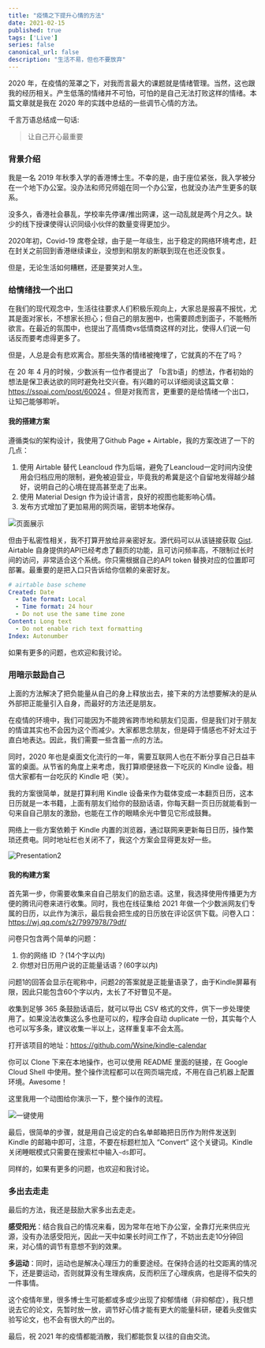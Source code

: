 ```yaml
---
title: "疫情之下提升心情的方法"
date: 2021-02-15
published: true
tags: ['Live']
series: false
canonical_url: false
description: "生活不易，但也不要放弃"
---
```


2020 年，在疫情的笼罩之下，对我而言最大的课题就是情绪管理。当然，这也跟我的经历相关。产生低落的情绪并不可怕，可怕的是自己无法打败这样的情绪。本篇文章就是我在 2020 年的实践中总结的一些调节心情的方法。

千言万语总结成一句话:

> 让自己开心最重要



### 背景介绍

我是一名 2019 年秋季入学的香港博士生。不幸的是，由于座位紧张，我入学被分在一个地下办公室。没办法和师兄师姐在同一个办公室，也就没办法产生更多的联系。

没多久，香港社会暴乱，学校率先停课/推出网课，这一动乱就是两个月之久。缺少的线下授课使得认识同级小伙伴的数量变得更加少。

2020年初，Covid-19 席卷全球，由于是一年级生，出于稳定的网络环境考虑，赶在封关之前回到香港继续课业，没想到和朋友的断联到现在也还没恢复。

但是，无论生活如何糟糕，还是要笑对人生。



### 给情绪找一个出口

在我们的现代观念中，生活往往要求人们积极乐观向上，大家总是报喜不报忧，尤其是面对家长，不想家长担心；但自己的朋友圈中，也需要顾虑到面子，不能畅所欲言。在最近的氛围中，也提出了高情商vs低情商这样的对比，使得人们说一句话反而要考虑得更多了。

但是，人总是会有悲欢离合。那些失落的情绪被掩埋了，它就真的不在了吗？

在 20 年 4 月的时候，少数派有一位作者提出了 「b言b语」的想法，作者初始的想法是保卫表达欲的同时避免社交兴奋。有兴趣的可以详细阅读这篇文章：https://sspai.com/post/60024 。但是对我而言，更重要的是给情绪一个出口，让知己能够聆听。

#### 我的搭建方案

遵循类似的架构设计，我使用了Github Page + Airtable，我的方案改进了一下的几点：

1. 使用 Airtable 替代 Leancloud 作为后端，避免了Leancloud一定时间内没使用会归档应用的限制，避免被迫营业，毕竟我的希冀是这个自留地发得越少越好，说明自己的心境在提高甚至走了出来。
2. 使用 Material Design 作为设计语言，良好的视图也能影响心情。
3. 发布方式增加了更加易用的网页端，密钥本地保存。

![页面展示](https://image.wsine.top/B409AD5F4CB5520011A92C25D6D64EFC.png)

但由于私密性相关，我不打算开放给非亲密好友。源代码可以从该链接获取 [Gist](https://gist.github.com/Wsine/00cd48e8a266e78ff988adde87fd401b). Airtable 自身提供的API已经考虑了翻页的功能，且可访问频率高，不限制过长时间的访问，非常适合这个系统。你只需根据自己的API token 替换对应的位置即可部署。最重要的是把入口只告诉给你信赖的亲密好友。

```yaml
# airtable base scheme
Created: Date
  - Date format: Local
  - Time format: 24 hour
  - Do not use the same time zone
Content: Long text
  - Do not enable rich text formatting
Index: Autonumber
```

如果有更多的问题，也欢迎和我讨论。



### 用暗示鼓励自己

上面的方法解决了把负能量从自己的身上释放出去，接下来的方法想要解决的是从外部把正能量引入自身，而最好的方法还是朋友。

在疫情的环境中，我们可能因为不能跨省跨市地和朋友们见面，但是我们对于朋友的情谊其实也不会因为这个而减少。大家都思念朋友，但是碍于情感也不好太过于直白地表达。因此，我们需要一些含蓄一点的方法。

同时，2020 年也是桌面文化流行的一年，需要互联网人也在不断分享自己日益丰富的桌面。从节省的角度上来考虑，我打算顺便拯救一下吃灰的 Kindle 设备。相信大家都有一台吃灰的 Kindle 吧（笑）。

我的方案很简单，就是打算利用 Kindle 设备来作为载体变成一本翻页日历，这本日历就是一本书籍，上面有朋友们给你的鼓励话语，你每天翻一页日历就能看到一句来自自己朋友的激励，也能在工作的眼睛余光中瞥见它形成鼓舞。

网络上一些方案依赖于 Kindle 内置的浏览器，通过联网来更新每日日历，操作繁琐还费电。同时地址栏也关闭不了，我这个方案会显得更友好一些。

![Presentation2](https://image.wsine.top/4C9456FAE609EF20EE6E0BCBC07B2925.png)

#### 我的构建方案

首先第一步，你需要收集来自自己朋友们的励志语。这里，我选择使用传播更为方便的腾讯问卷来进行收集。同时，我也在线征集给 2021 年做一个少数派网友们专属的日历，以此作为演示，最后我会把生成的日历放在评论区供下载。问卷入口：https://wj.qq.com/s2/7997978/79df/

问卷只包含两个简单的问题：

1. 你的网络 ID ？(14个字以内)
2. 你想对日历用户说的正能量话语？(60字以内)

问题1的回答会显示在昵称中，问题2的答案就是正能量语录了，由于Kindle屏幕有限，因此只能包含60个字以内，太长了不好瞥见不是。

收集到足够 365 条鼓励话语后，就可以导出 CSV 格式的文件，供下一步处理使用了。如果没法收集这么多也是可以的，程序会自动 duplicate 一份，其实每个人也可以写多条，建议收集一半以上，这样重复率不会太高。

打开该项目的地址：https://github.com/Wsine/kindle-calendar

你可以 Clone 下来在本地操作，也可以使用 README 里面的链接，在 Google Cloud Shell 中使用。整个操作流程都可以在网页端完成，不用在自己机器上配置环境。Awesome！

这里我用一个动图给你演示一下，整个操作的流程。

![一键使用](https://image.wsine.top/2ACCEF5B5A9670F8DB77D8FE354F73A3.gif)

最后，很简单的步骤，就是用自己设定的白名单邮箱把日历作为附件发送到 Kindle 的邮箱中即可，注意，不要在标题栏加入 “Convert” 这个关键词。Kindle 关闭睡眠模式只需要在搜索栏中输入`~ds`即可。

同样的，如果有更多的问题，也欢迎和我讨论。



### 多出去走走

最后的方法，我还是鼓励大家多出去走走。

**感受阳光**：结合我自己的情况来看，因为常年在地下办公室，全靠灯光来供应光源，没有办法感受阳光，因此一天中如果长时间工作了，不妨出去走10分钟回来，对心情的调节有意想不到的效果。

**多运动**：同时，运动也是解决心理压力的重要途经。在保持合适的社交距离的情况下，还是要运动，否则就算没有生理疾病，反而积压了心理疾病，也是得不偿失的一件事情。

这个疫情年里，很多博士生可能都或多或少出现了抑郁情绪（非抑郁症），我只想说去它的论文，先暂时放一放，调节好心情才能有更大的能量科研，硬着头皮做实验写论文，也不会有很大的产出的。



最后，祝 2021 年的疫情都能消散，我们都能恢复以往的自由交流。
